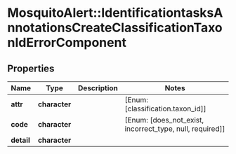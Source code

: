 # MosquitoAlert::IdentificationtasksAnnotationsCreateClassificationTaxonIdErrorComponent


## Properties
Name | Type | Description | Notes
------------ | ------------- | ------------- | -------------
**attr** | **character** |  | [Enum: [classification.taxon_id]] 
**code** | **character** |  | [Enum: [does_not_exist, incorrect_type, null, required]] 
**detail** | **character** |  | 


